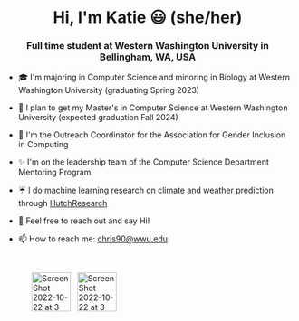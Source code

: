 <h1 align="center">Hi, I'm Katie 😃 (she/her)</h1>

<h3 align="center">Full time student at Western Washington University in Bellingham, WA, USA</h3>

- 🎓  I'm majoring in Computer Science and minoring in Biology at Western Washington University (graduating Spring 2023)


- :high_brightness:  I plan to get my Master's in Computer Science at Western Washington University (expected graduation Fall 2024)


- 🌸  I'm the Outreach Coordinator for the Association for Gender Inclusion in Computing 


- :sparkles:  I'm on the leadership team of the Computer Science Department Mentoring Program


- :umbrella:  I do machine learning research on climate and weather prediction through [HutchResearch](https://fw.cs.wwu.edu/~hutchib2/hutchresearch.html)


- 💬  Feel free to reach out and say Hi!


- 📫  How to reach me: chris90@wwu.edu


<br />

&nbsp;&nbsp;&nbsp;&nbsp;&nbsp;&nbsp;&nbsp;&nbsp;&nbsp;&nbsp;&nbsp;&nbsp;[<img width="69" alt="Screen Shot 2022-10-22 at 3 40 49 PM" src="https://user-images.githubusercontent.com/55817515/197364859-8688d8f7-6e78-43a2-8997-3d457bcf905d.png">](https://www.linkedin.com/in/katie-r-christensen)&nbsp;&nbsp;&nbsp;[<img width="69" alt="Screen Shot 2022-10-22 at 3 40 55 PM" src="https://user-images.githubusercontent.com/55817515/197364868-06cf3cec-354e-4104-be7d-be2420f7d39d.png">](https://github.com/katiechristensen)
